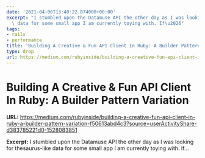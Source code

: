 ```yaml
---
date: '2021-04-06T13:40:22.874000+00:00'
excerpt: "I stumbled upon the Datamuse API the other day as I was looking for thesaurus-like\
  \ data for some small app I am currently toying with. If\u2026"
tags:
- rails
- performance
title: 'Building A Creative & Fun API Client In Ruby: A Builder Pattern Variation'
type: drop
url: https://medium.com/rubyinside/building-a-creative-fun-api-client-in-ruby-a-builder-pattern-variation-f50613abd4c3?source=userActivityShare-d383785221d0-1528083851
---
```


# Building A Creative & Fun API Client In Ruby: A Builder Pattern Variation

**URL:** https://medium.com/rubyinside/building-a-creative-fun-api-client-in-ruby-a-builder-pattern-variation-f50613abd4c3?source=userActivityShare-d383785221d0-1528083851

**Excerpt:** I stumbled upon the Datamuse API the other day as I was looking for thesaurus-like data for some small app I am currently toying with. If…
